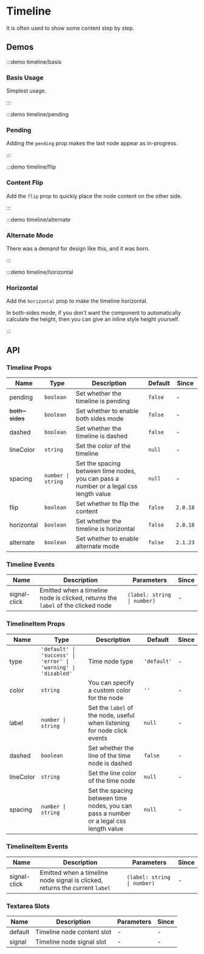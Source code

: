 # Timeline

It is often used to show some content step by step.

## Demos

:::demo timeline/basis

### Basis Usage

Simplest usage.

:::

:::demo timeline/pending

### Pending

Adding the `pending` prop makes the last node appear as in-progress.

:::

:::demo timeline/flip

### Content Flip

Add the `flip` prop to quickly place the node content on the other side.

:::

:::demo timeline/alternate

### Alternate Mode

There was a demand for design like this, and it was born.

:::

:::demo timeline/horizontal

### Horizontal

Add the `horizontal` prop to make the timeline horizontal.

In both-sides mode, if you don't want the component to automatically calculate the height, then you can give an inline style height yourself.

:::

## API

### Timeline Props

| Name           | Type               | Description                                                                           | Default | Since    |
| -------------- | ------------------ | ------------------------------------------------------------------------------------- | ------- | -------- |
| pending        | `boolean`          | Set whether the timeline is pending                                                   | `false` | -        |
| ~~both-sides~~ | `boolean`          | Set whether to enable both sides mode                                                 | `false` | -        |
| dashed         | `boolean`          | Set whether the timeline is dashed                                                    | `false` | -        |
| lineColor      | `string`           | Set the color of the timeline                                                         | `null`  | -        |
| spacing        | `number \| string` | Set the spacing between time nodes, you can pass a number or a legal css length value | `null`  | -        |
| flip           | `boolean`          | Set whether to flip the content                                                       | `false` | `2.0.18` |
| horizontal     | `boolean`          | Set whether the timeline is horizontal                                                | `false` | `2.0.18` |
| alternate      | `boolean`          | Set whether to enable alternate mode                                                  | `false` | `2.1.23` |

### Timeline Events

| Name         | Description                                                                      | Parameters                  | Since |
| ------------ | -------------------------------------------------------------------------------- | --------------------------- | ----- |
| signal-click | Emitted when a timeline node is clicked, returns the `label` of the clicked node | `(label: string \| number)` | -     |

### TimelineItem Props

| Name      | Type                                                           | Description                                                                           | Default     | Since |
| --------- | -------------------------------------------------------------- | ------------------------------------------------------------------------------------- | ----------- | ----- |
| type      | `'default' \| 'success' \| 'error' \| 'warning' \| 'disabled'` | Time node type                                                                        | `'default'` | -     |
| color     | `string`                                                       | You can specify a custom color for the node                                           | `''`        | -     |
| label     | `number \| string`                                             | Set the `label` of the node, useful when listening for node click events              | `null`      | -     |
| dashed    | `boolean`                                                      | Set whether the line of the time node is dashed                                       | `false`     | -     |
| lineColor | `string`                                                       | Set the line color of the time node                                                   | `null`      | -     |
| spacing   | `number \| string`                                             | Set the spacing between time nodes, you can pass a number or a legal css length value | `null`      | -     |

### TimelineItem Events

| Name         | Description                                                                 | Parameters                  | Since |
| ------------ | --------------------------------------------------------------------------- | --------------------------- | ----- |
| signal-click | Emitted when a timeline node signal is clicked, returns the current `label` | `(label: string \| number)` | -     |

### Textarea Slots

| Name    | Description                | Parameters | Since |
| ------- | -------------------------- | ---------- | ----- |
| default | Timeline node content slot | -          | -     |
| signal  | Timeline node signal slot  | -          | -     |
